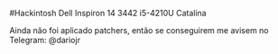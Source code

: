 #Hackintosh Dell Inspiron 14 3442 i5-4210U Catalina



Ainda não foi aplicado patchers, então se conseguirem me avisem no Telegram: @dariojr
